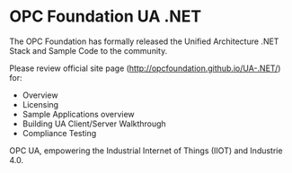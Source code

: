 # OPC Foundation UA .NET

The OPC Foundation has formally released the Unified Architecture .NET Stack and Sample Code to the community.

Please review official site page (http://opcfoundation.github.io/UA-.NET/) for:
 * Overview
 * Licensing
 * Sample Applications overview
 * Building UA Client/Server Walkthrough
 * Compliance Testing

OPC UA, empowering the Industrial Internet of Things (IIOT) and Industrie 4.0.